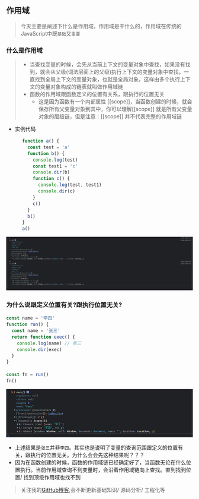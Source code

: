 ## 作用域
> 今天主要是阐述下什么是作用域，作用域是干什么的，作用域在传统的JavaScript中既`基础`又`重要`

### 什么是作用域
> - 当查找变量的时候，会先从当前上下文的变量对象中查找，如果没有找到，就会从父级(词法层面上的父级)执行上下文的变量对象中查找，一直找到全局上下文的变量对象，也就是全局对象。这样由多个执行上下文的变量对象构成的链表就叫做作用域链
> - 函数的作用域跟函数定义的位置有关系，跟执行的位置无关
>   - 这是因为函数有一个内部属性 [[scope]]，当函数创建的时候，就会保存所有父变量对象到其中，你可以理解[[scope]] 就是所有父变量对象的层级链，但是注意：[[scope]] 并不代表完整的作用域链
- 实例代码
```js
      function a() {
        const test = 'a'
        function b() {
          console.log(test)
          const test1 = 'c'
          console.dir(b)
          function c() {
            console.log(test, test1)
            console.dir(c)
          }
          c()
        }
        b()
      }
      a()
```
![scoped的作用域链](./images/6.png)

### 为什么说跟定义位置有关?跟执行位置无关?
```js
const name = '李四'
function run() {
  const name = '张三'
  return function exec() {
    console.log(name) // 张三
    console.dir(exec)
  }
}

const fn = run()
fn()
```
![实例](images/7.png)
- 上述结果是`张三`并非`李四`。其实也是说明了变量的查询范围跟定义的位置有关，跟执行的位置无关。为什么会会先这种结果呢？？？
- 因为在函数创建的时候，函数的作用域链已经确定好了，当函数无论在什么位置执行。当前作用域查询不到变量时，会沿着作用域链向上查找。直到找到位置/ 找到顶级作用域也找不到

> 关注我的[GitHub博客](https://github.com/a572251465/my-blog),会不断更新基础知识/ 源码分析/ 工程化等

